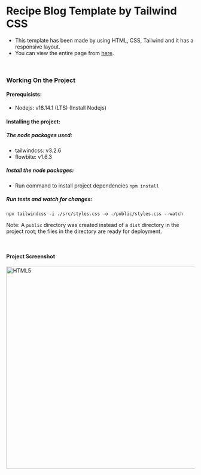 # Recipe Blog Template by Tailwind CSS

- This template has been made by using HTML, CSS, Tailwind and it has a responsive layout. 
 - You can view the entire page from [here](https://tailwindcss-recipe-blog-template.netlify.app/).

<br>

### Working On the Project
#### Prerequisists:
* Nodejs: v18.14.1 (LTS) (Install Nodejs)

#### Installing the project:
##### The node packages used:
* tailwindcss: v3.2.6 
* flowbite: v1.6.3 

##### Install the node packages:
* Run command to install project dependencies
`npm install`

##### Run tests and watch for changes:
`npx tailwindcss -i ./src/styles.css -o ./public/styles.css --watch` 

Note: A `public` directory was created instead of a `dist` directory in the project root; the files in the directory are ready for deployment.

<br>

#### Project Screenshot
<p align="left">
<img src="https://user-images.githubusercontent.com/13468728/219440498-ecf6edbc-b03b-4b08-834d-26bfbdd59279.png" title="HTML5" alt="HTML5" width="540" height="540"/>
</p>

